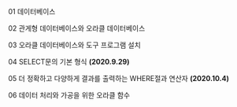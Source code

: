01 데이터베이스

02 관게형 데이터베이스와 오라클 데이터베이스

03 오라클 데이터베이스와 도구 프로그램 설치

04 SELECT문의 기본 형식 **(2020.9.29)**

05 더 정확하고 다양하게 결과를 출력하는 WHERE절과 연산자  **(2020.10.4)**

06 데이터 처리와 가공을 위한 오라클 함수 

